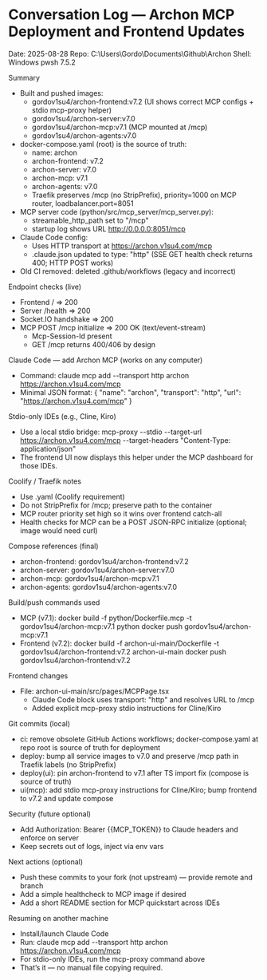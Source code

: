 # Conversation Log — Archon MCP Deployment and Frontend Updates

Date: 2025-08-28
Repo: C:\Users\Gordo\Documents\Github\Archon
Shell: Windows pwsh 7.5.2

Summary
- Built and pushed images:
  - gordov1su4/archon-frontend:v7.2 (UI shows correct MCP configs + stdio mcp-proxy helper)
  - gordov1su4/archon-server:v7.0
  - gordov1su4/archon-mcp:v7.1 (MCP mounted at /mcp)
  - gordov1su4/archon-agents:v7.0
- docker-compose.yaml (root) is the source of truth:
  - name: archon
  - archon-frontend: v7.2
  - archon-server: v7.0
  - archon-mcp: v7.1
  - archon-agents: v7.0
  - Traefik preserves /mcp (no StripPrefix), priority=1000 on MCP router, loadbalancer.port=8051
- MCP server code (python/src/mcp_server/mcp_server.py):
  - streamable_http_path set to "/mcp"
  - startup log shows URL http://0.0.0.0:8051/mcp
- Claude Code config:
  - Uses HTTP transport at https://archon.v1su4.com/mcp
  - .claude.json updated to type: "http" (SSE GET health check returns 400; HTTP POST works)
- Old CI removed: deleted .github/workflows (legacy and incorrect)

Endpoint checks (live)
- Frontend / => 200
- Server /health => 200
- Socket.IO handshake => 200
- MCP POST /mcp initialize => 200 OK (text/event-stream)
  - Mcp-Session-Id present
  - GET /mcp returns 400/406 by design

Claude Code — add Archon MCP (works on any computer)
- Command:
  claude mcp add --transport http archon https://archon.v1su4.com/mcp
- Minimal JSON format:
  { "name": "archon", "transport": "http", "url": "https://archon.v1su4.com/mcp" }

Stdio-only IDEs (e.g., Cline, Kiro)
- Use a local stdio bridge:
  mcp-proxy --stdio --target-url https://archon.v1su4.com/mcp --target-headers "Content-Type: application/json"
- The frontend UI now displays this helper under the MCP dashboard for those IDEs.

Coolify / Traefik notes
- Use .yaml (Coolify requirement)
- Do not StripPrefix for /mcp; preserve path to the container
- MCP router priority set high so it wins over frontend catch-all
- Health checks for MCP can be a POST JSON-RPC initialize (optional; image would need curl)

Compose references (final)
- archon-frontend: gordov1su4/archon-frontend:v7.2
- archon-server: gordov1su4/archon-server:v7.0
- archon-mcp: gordov1su4/archon-mcp:v7.1
- archon-agents: gordov1su4/archon-agents:v7.0

Build/push commands used
- MCP (v7.1):
  docker build -f python/Dockerfile.mcp -t gordov1su4/archon-mcp:v7.1 python
  docker push gordov1su4/archon-mcp:v7.1
- Frontend (v7.2):
  docker build -f archon-ui-main/Dockerfile -t gordov1su4/archon-frontend:v7.2 archon-ui-main
  docker push gordov1su4/archon-frontend:v7.2

Frontend changes
- File: archon-ui-main/src/pages/MCPPage.tsx
  - Claude Code block uses transport: "http" and resolves URL to /mcp
  - Added explicit mcp-proxy stdio instructions for Cline/Kiro

Git commits (local)
- ci: remove obsolete GitHub Actions workflows; docker-compose.yaml at repo root is source of truth for deployment
- deploy: bump all service images to v7.0 and preserve /mcp path in Traefik labels (no StripPrefix)
- deploy(ui): pin archon-frontend to v7.1 after TS import fix (compose is source of truth)
- ui(mcp): add stdio mcp-proxy instructions for Cline/Kiro; bump frontend to v7.2 and update compose

Security (future optional)
- Add Authorization: Bearer {{MCP_TOKEN}} to Claude headers and enforce on server
- Keep secrets out of logs, inject via env vars

Next actions (optional)
- Push these commits to your fork (not upstream) — provide remote and branch
- Add a simple healthcheck to MCP image if desired
- Add a short README section for MCP quickstart across IDEs

Resuming on another machine
- Install/launch Claude Code
- Run: claude mcp add --transport http archon https://archon.v1su4.com/mcp
- For stdio-only IDEs, run the mcp-proxy command above
- That’s it — no manual file copying required.

